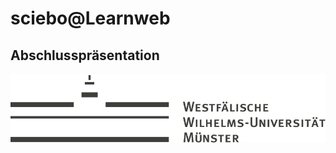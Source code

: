 # <span class="sciebo">sciebo</span>@<span class="learnweb">Learnweb</span>
## Abschlusspräsentation

<div>
	<img alt="wwu-logo" src="images/wwu.svg">
</div>

